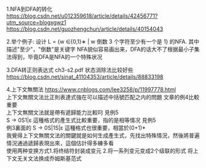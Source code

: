 1.NFA到DFA的转化 https://blog.csdn.net/u012359618/article/details/42456771?utm_source=blogxgwz1 <br/>
https://blog.csdn.net/guozhengchun/article/details/40154043

2.举个例子: 设计 L = {w ∈{0,1}∗ | w 倒数 3 个字符至少有一个是 1} 的NFA.
其中描述"至少"，"倒数"是关键字
NFA貌似容易画出来，DFA的话大不了根据最小子集法得到，毕竟DFA是NFA的一个特殊状况

3.DFA转正则表达式 ch3-s2.pdf 状态消除法比较好些
https://blog.csdn.net/sinat_41104353/article/details/88833198

4.上下文無關法 https://www.cnblogs.com/lee3258/p/11997778.html <br/>
上下文無關文法比正則表達式強在可以描述中括號匹配之内的問題 文章的例4比較重要<br/>
上下文無關文法就是帶有遞歸能力比較叼 見例5 <br/>
S -> 0S1|ε 這種格式的產生式比較重要，指的是相等情况 見例5<br/>
例3裏面的 S -> 0S|1S|ε 這種格式也很重要，相當於(0+1)*<br/>
我覺得上下文無關文法的關鍵就是如何生成產生式，先找出特殊情況，然後將普遍情況通過遞歸表現出來，這個估計得多練多看 <br/>
使用两种变换方式1.将终结符封装成变元 2.将一系列变元变成2个级联的形式 将上下文无关文法换成乔姆斯基范式
